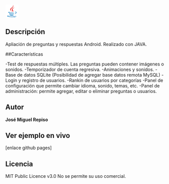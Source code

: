 <img src="https://raw.githubusercontent.com/devicons/devicon/master/icons/java/java-original.svg" alt="java" width="40" height="40" style="max-width: 100%;">

## Descripción
Apliación de preguntas y respuestas Android. Realizado con JAVA.

##Características

-Test de respuestas múltiples. Las preguntas pueden contener imágenes o sonidos.
-Temporizador de cuenta regresiva.
-Animaciones y sonidos.
-Base de datos SQLite (Posibilidad de agregar base datos remota MySQL)
-Login y registro de usuarios.
-Rankin de usuarios por categorías
-Panel de configuración que permite cambiar idioma, sonido, temas, etc.
-Panel de administración: permite agregar, editar o eliminar preguntas o usuarios.

## Autor
**José Miguel Repiso**

## Ver ejemplo en vivo
[enlace github pages]


## Licencia
MIT Public Licence v3.0
No se permite su uso comercial.
